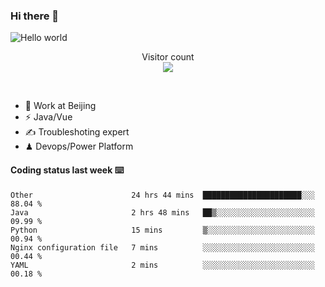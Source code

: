 ### Hi there 👋

<img src="https://raw.githubusercontent.com/sagar-viradiya/sagar-viradiya/master/resources/banner.png" alt="Hello world">
<p align="center"> 
  Visitor count<br/>
  <img src="https://profile-counter.glitch.me/youszoe/count.svg" />
</p>
<br/>

- 🍻 Work at Beijing 
- ⚡  Java/Vue
- ✍️  Troubleshoting expert
- ♟  Devops/Power Platform 

#### Coding status last week ⌨️

<!--START_SECTION:waka-->
```text
Other                      24 hrs 44 mins  ██████████████████████░░░   88.04 % 
Java                       2 hrs 48 mins   ██▒░░░░░░░░░░░░░░░░░░░░░░   09.99 % 
Python                     15 mins         ▒░░░░░░░░░░░░░░░░░░░░░░░░   00.94 % 
Nginx configuration file   7 mins          ░░░░░░░░░░░░░░░░░░░░░░░░░   00.44 % 
YAML                       2 mins          ░░░░░░░░░░░░░░░░░░░░░░░░░   00.18 % 
```
<!--END_SECTION:waka-->

<br/>
<center><img src="http://ghchart.rshah.org/409ba5/yousazoe" alt="" /></center>


